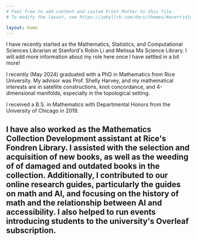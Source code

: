 ```yaml
---
# Feel free to add content and custom Front Matter to this file.
# To modify the layout, see https://jekyllrb.com/docs/themes/#overriding-theme-defaults

layout: home
---
```


I have recently started as the Mathematics, Statistics, and Computational Sciences Librarian at Stanford's Robin Li and Melissa Ma Science Library. I will add more information about my role here once I have settled in a bit more!

I recently (May 2024) graduated with a PhD in Mathematics from Rice University. My advisor was Prof. Shelly Harvey, and my mathematical interests are in satellite constructions, knot concordance, and 4-dimensional manifolds, especially in the topological setting.

I received a B.S. in Mathematics with Departmental Honors from the University of Chicago in 2019.

I have also worked as the Mathematics Collection Development assistant at Rice's Fondren Library. I assisted with the selection and acquisition of new books, as well as the weeding of of damaged and outdated books in the collection. Additionally, I contributed to our online research guides, particularly the guides on math and AI, and focusing on the history of math and the relationship between AI and accessibility. I also helped to run events introducing students to the university's Overleaf subscription.
---
